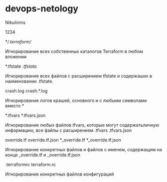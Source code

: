 # devops-netology

Nikulinms

1234

**/.terraform/*

Игнорирование всех собственных каталогов Terraform в любом вложении

*.tfstate
*.tfstate.*

Игнорирование всех файлов с расширением tfstate и содержаших в наименовании .tfstate.

crash.log
crash.*.log

Игнорирование логов крашей, основного и с любыми символами вместо *

*.tfvars
*.tfvars.json

Игнорирование любых файлов tfvars, которые могут содержатьличную информацию, все файлы с расширением .tfvars .tfvars.json

override.tf
override.tf.json
*_override.tf
*_override.tf.json

Игнорирование конкретных файлов и файлов с именем, содержащим на конце _override.tf  и  _override.tf.json

.terraformrc
terraform.rc

Игнорирование конкретных файлов конфигураций
